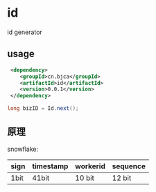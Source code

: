 # id

id generator

## usage

```xml
 <dependency>
    <groupId>cn.bjca</groupId>
    <artifactId>id</artifactId>
    <version>0.0.1</version>
 </dependency>
```

```java
long bizID = Id.next();
```

## 原理

snowflake:

sign | timestamp | workerid|sequence
---  | ---       | ---     |---
1bit | 41bit     | 10 bit  |12 bit
